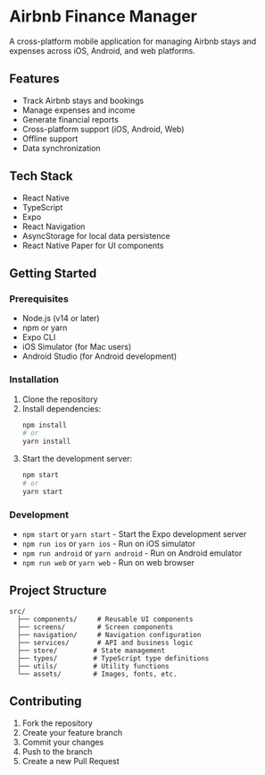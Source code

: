 # Airbnb Finance Manager

A cross-platform mobile application for managing Airbnb stays and expenses across iOS, Android, and web platforms.

## Features

- Track Airbnb stays and bookings
- Manage expenses and income
- Generate financial reports
- Cross-platform support (iOS, Android, Web)
- Offline support
- Data synchronization

## Tech Stack

- React Native
- TypeScript
- Expo
- React Navigation
- AsyncStorage for local data persistence
- React Native Paper for UI components

## Getting Started

### Prerequisites

- Node.js (v14 or later)
- npm or yarn
- Expo CLI
- iOS Simulator (for Mac users)
- Android Studio (for Android development)

### Installation

1. Clone the repository
2. Install dependencies:
   ```bash
   npm install
   # or
   yarn install
   ```
3. Start the development server:
   ```bash
   npm start
   # or
   yarn start
   ```

### Development

- `npm start` or `yarn start` - Start the Expo development server
- `npm run ios` or `yarn ios` - Run on iOS simulator
- `npm run android` or `yarn android` - Run on Android emulator
- `npm run web` or `yarn web` - Run on web browser

## Project Structure

```
src/
  ├── components/     # Reusable UI components
  ├── screens/        # Screen components
  ├── navigation/     # Navigation configuration
  ├── services/       # API and business logic
  ├── store/         # State management
  ├── types/         # TypeScript type definitions
  ├── utils/         # Utility functions
  └── assets/        # Images, fonts, etc.
```

## Contributing

1. Fork the repository
2. Create your feature branch
3. Commit your changes
4. Push to the branch
5. Create a new Pull Request
